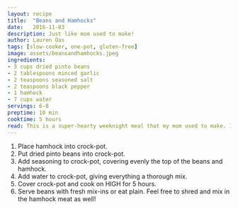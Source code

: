 ```yaml
---
layout: recipe
title:  "Beans and Hamhocks"
date:   2016-11-03
description: Just like mom used to make!
author: Lauren Oas
tags: [slow-cooker, one-pot, gluten-free]
image: assets/beansandhamhocks.jpeg
ingredients:
- 3 cups dried pinto beans
- 2 tablespoons minced garlic
- 2 teaspoons seasoned salt
- 2 teaspoons black pepper
- 1 hamhock
- 7 cups water
servings: 6-8
preptime: 10 min
cooktime: 5 hours
read: This is a super-hearty weeknight meal that my mom used to make. I usually just let the hamhocks cook into the beans, and take them out whole when the beans are done. I like these best when served with fresh mix-ins such as diced tomatoes, shredded cheddar cheese, diced onions, and fresh cilantro. **This recipe is marked gluten-free, but please be sure to check your ingredients that they are marked "gluten-free" before you serve to anybody with dietary restrictions.
---
```

1. Place hamhock into crock-pot.
2. Put dried pinto beans into crock-pot.
3. Add seasoning to crock-pot, covering evenly the top of the beans and hamhock.
4. Add water to crock-pot, giving everything a thorough mix.
5. Cover crock-pot and cook on HIGH for 5 hours.
6. Serve beans with fresh mix-ins or eat plain. Feel free to shred and mix in the hamhock meat as well!